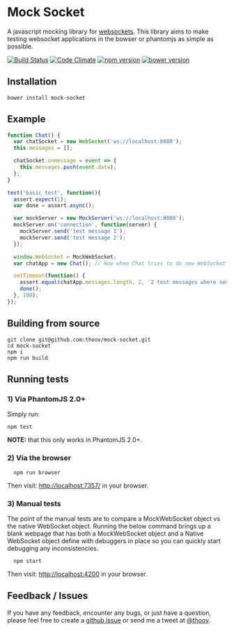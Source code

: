 # Mock Socket

A javascript mocking library for [websockets](https://developer.mozilla.org/en-US/docs/WebSockets). This library aims to make testing websocket applications in the bowser or phantomjs as simple as possible.

[![Build Status](https://travis-ci.org/thoov/mock-socket.svg?branch=master)](https://travis-ci.org/thoov/mock-socket)
[![Code Climate](https://codeclimate.com/github/thoov/mock-socket/badges/gpa.svg)](https://codeclimate.com/github/thoov/mock-socket)
[![npm version](https://badge.fury.io/js/mock-socket.svg)](http://badge.fury.io/js/mock-socket)
[![bower version](https://img.shields.io/bower/v/mock-socket.svg)](https://img.shields.io/bower/v/mock-socket.svg)

## Installation

```shell
bower install mock-socket
```

## Example
```js
function Chat() {
  var chatSocket = new WebSocket('ws://localhost:8080');
  this.messages = [];

  chatSocket.onmessage = event => {
    this.messages.push(event.data);
  };
}

test('basic test', function(){
  assert.expect(1);
  var done = assert.async();

  var mockServer = new MockServer('ws://localhost:8080');
  mockServer.on('connection', function(server) {
    mockServer.send('test message 1');
    mockServer.send('test message 2');
  });

  window.WebSocket = MockWebSocket;
  var chatApp = new Chat(); // Now when Chat tries to do new WebSocket it will create a MockWebSocket object

  setTimeout(function() {
    assert.equal(chatApp.messages.length, 2, '2 test messages where sent from the mock server');
    done();
  }, 100);
});
```

## Building from source

```shell
git clone git@github.com:thoov/mock-socket.git
cd mock-socket
npm i
npm run build
```

## Running tests

### 1) Via PhantomJS 2.0+

Simply run:

```shell
npm test
```

**NOTE:** that this only works in PhantomJS 2.0+.

### 2) Via the browser

```shell
  npm run browser
```

Then visit: [http://localhost:7357/](http://localhost:7357/) in your browser.

### 3) Manual tests

The point of the manual tests are to compare a MockWebSocket object vs the native WebSocket object.
Running the below command brings up a blank webpage that has both a MockWebSocket object and a
Native WebSocket object define with debuggers in place so you can quickly start debugging any inconsistencies.

```shell
  npm start
```

Then visit: [http://localhost:4200](http://localhost:4200) in your browser.

## Feedback / Issues

If you have any feedback, encounter any bugs, or just have a question, please feel free to create a [github issue](https://github.com/thoov/mock-socket/issues/new) or send me a tweet at [@thoov](https://twitter.com/thoov).
